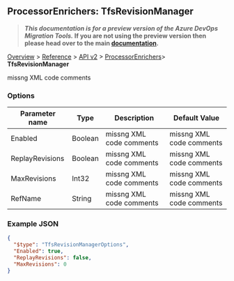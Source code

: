 ## ProcessorEnrichers: TfsRevisionManager

>**_This documentation is for a preview version of the Azure DevOps Migration Tools._ If you are not using the preview version then please head over to the main [documentation](https://nkdagility.github.io/azure-devops-migration-tools).**

[Overview](/docs/index.md) > [Reference](/docs/Reference/index.md) > [API v2](/docs/Reference/v2/index.md) > [ProcessorEnrichers](/docs/Reference/v2/ProcessorEnrichers/index.md)> **TfsRevisionManager**

missng XML code comments

### Options

| Parameter name         | Type    | Description                              | Default Value                            |
|------------------------|---------|------------------------------------------|------------------------------------------|
| Enabled | Boolean | missng XML code comments | missng XML code comments |
| ReplayRevisions | Boolean | missng XML code comments | missng XML code comments |
| MaxRevisions | Int32 | missng XML code comments | missng XML code comments |
| RefName | String | missng XML code comments | missng XML code comments |


### Example JSON

```JSON
{
  "$type": "TfsRevisionManagerOptions",
  "Enabled": true,
  "ReplayRevisions": false,
  "MaxRevisions": 0
}
```
